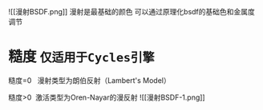 ![[漫射BSDF.png]]
漫射是最基础的颜色
可以通过原理化bsdf的基础色和金属度调节

# 糙度 `仅适用于Cycles引擎`

糙度=0   漫射类型为朗伯反射（Lambert's Model）

糙度>0  激活类型为Oren-Nayar的漫反射
![[漫射BSDF-1.png]]
